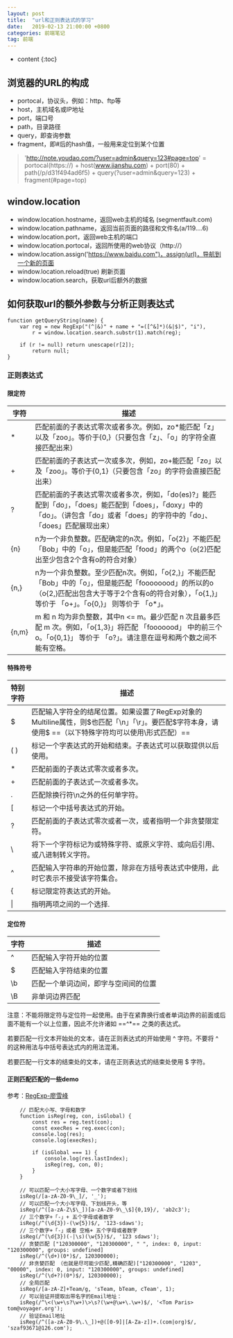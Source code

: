 ```yaml
---
layout: post
title:  "url和正则表达式的学习"
date:   2019-02-13 21:00:00 +0800
categories: 前端笔记
tag: 前端
---
```


* content
{:toc}


## 浏览器的URL的构成
- portocal，协议头，例如：http、ftp等
- host，主机域名或IP地址
- port，端口号
- path，目录路径
- query，即查询参数
- fragment，即#后的hash值，一般用来定位到某个位置

> 'http://note.youdao.com/?user=admin&query=123#page=top' = portocal(https://) + host(www.jianshu.com) + port(80) + path(/p/d31f494ad6f5) + query(?user=admin&query=123) + fragment(#page=top)

##  window.location
- window.location.hostname，返回web主机的域名 (segmentfault.com)
- window.location.pathname，返回当前页面的路径和文件名(a/119....6)
- window.location.port，返回web主机的端口
- window.location.portocal，返回所使用的web协议（http://）
- window.location.assign('https://www.baidu.com")，assign(url)，导航到一个新的页面
- window.location.reload(true) 刷新页面
- window.location.search，获取url后额外的数据

## 如何获取url的额外参数与分析正则表达式
```
function getQueryString(name) {
    var reg = new RegExp("(^|&)" + name + "=([^&]*)(&|$)", "i"),
        r = window.location.search.substr(1).match(reg);
        
    if (r != null) return unescape(r[2]);
        return null;
}
```

### 正则表达式
#### 限定符

字符 | 描述
---|---
* | 匹配前面的子表达式零次或者多次。例如，zo*能匹配「z」以及「zoo」。等价于{0,}（只要包含「z」、「o」的字符全直接匹配出来）
+ | 匹配前面的子表达式一次或多次，例如，zo+能匹配「zo」以及「zoo」。等价于{0,1}（只要包含「zo」的字符会直接匹配出来）
? | 匹配前面的子表达式零次或者多次，例如，「do(es)?」能匹配到「do」，「does」能匹配到「does」，「doxy」中的「do」。（讲包含「do」或者「does」的字符中的「do」、「does」匹配展现出来）
{n} | n为一个非负整数。匹配确定的n次。例如，「o{2}」不能匹配「Bob」中的「o」，但是能匹配「food」的两个o（o{2}匹配出至少包含2个含有o的符合对象）
{n,} | n为一个非负整数。至少匹配n次。例如，「o{2,}」不能匹配「Bob」中的「o」，但是能匹配「foooooood」的所以的o（o{2,}匹配出包含大于等于2个含有o的符合对象），「o{1,}」 等价于 「o+」。「o{0,}」 则等价于 「o*」。
{n,m} | m 和 n 均为非负整数，其中n <= m。最少匹配 n 次且最多匹配 m 次。例如，「o{1,3}」将匹配 「fooooood」 中的前三个 o。「o{0,1}」 等价于 「o?」。请注意在逗号和两个数之间不能有空格。

#### 特殊符号
特别字符 | 描述
---|---
$ | 匹配输入字符全的结尾位置。如果设置了RegExp对象的Multiline属性，则$也匹配「\n」「\r」。要匹配$字符本身，请使用\$ ==（以下特殊字符均可以使用\形式匹配）==
( ) | 标记一个字表达式的开始和结束。子表达式可以获取提供以后使用。
* | 匹配前面的子表达式零次或者多次。
+ | 匹配前面的子表达式一次或者多次。
. | 匹配除换行符\n之外的任何单字符。
[ | 标记一个中括号表达式的开始。
? | 匹配前面的子表达式零次或者一次，或者指明一个非贪婪限定符。
\ | 将下一个字符标记为或特殊字符、或原义字符、或向后引用、或八进制转义字符。
^ | 匹配输入字符串的开始位置，除非在方括号表达式中使用，此时它表示不接受该字符集合。
{ | 标记限定符表达式的开始。
\| | 指明两项之间的一个选择.

#### 定位符
字符 | 描述
---|---
^ | 匹配输入字符开始的位置
$ | 匹配输入字符结束的位置
\b | 匹配一个单词边间，即字与空间间的位置
\B | 非单词边界匹配


注意：不能将限定符与定位符一起使用。由于在紧靠换行或者单词边界的前面或后面不能有一个以上位置，因此不允许诸如 ==^*== 之类的表达式。

若要匹配一行文本开始处的文本，请在正则表达式的开始使用 ^ 字符。不要将 ^ 的这种用法与中括号表达式内的用法混淆。

若要匹配一行文本的结束处的文本，请在正则表达式的结束处使用 $ 字符。

#### 正则匹配匹配的一些demo
参考：[RegExp-廖雪峰](https://www.liaoxuefeng.com/wiki/001434446689867b27157e896e74d51a89c25cc8b43bdb3000/001434499503920bb7b42ff6627420da2ceae4babf6c4f2000)

```
    // 匹配大小写、字母和数字
    function isReg(reg, con, isGlobal) {
        const res = reg.test(con);
        const execRes = reg.exec(con);
        console.log(res);
        console.log(execRes);

        if (isGlobal === 1) {
            console.log(res.lastIndex);
            isReg(reg, con, 0);
        }
    }

    // 可以匹配一个大小写字母、一个数字或者下划线
    isReg(/[a-zA-Z0-9\_]/, '_');
    // 可以匹配一个大小写字母、下划线开头，等
    isReg(/^([a-zA-Z\$\_])[a-zA-Z0-9\_\$]{0,19}/, 'ab2c3');
    // 三个数字+「-」+ 五个字母或者数字
    isReg(/^(\d{3})-(\w{5})$/, '123-sdaws');
    // 三个数字+「-」或者 空格+ 五个字母或者数字
    isReg(/^(\d{3})(-|\s)(\w{5})$/, '123 sdaws');
    // 贪婪匹配 ["120300000", "120300000", " ", index: 0, input: "120300000", groups: undefined]
    isReg(/^(\d+)(0*)$/, 120300000);
    // 非贪婪匹配 （也就是尽可能少匹配,精确匹配)["120300000", "1203", "00000", index: 0, input: "120300000", groups: undefined]
    isReg(/^(\d+?)(0*)$/, 120300000);
    // 全局匹配
    isReg(/[a-zA-Z]+Team/g, 'sTeam, bTeam, cTeam', 1);
    // 可以验证并提取出带名字的Email地址：
    isReg(/^\<(\w+\s?\w+)\>\s?(\w+@\w+\.\w+)$/, '<Tom Paris> tom@voyager.org');
    // 验证Email地址
    isReg(/^([a-zA-Z0-9\.\_])+@([0-9]|[A-Za-z])+.(com|org)$/, 'szaf93671@126.com');
```
